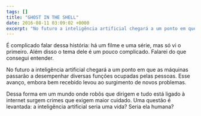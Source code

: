 ```yaml
---
tags: []
title: "GHOST IN THE SHELL"
date: 2016-08-11 03:09:02 +0000
excerpt: "No futuro a inteligência artificial chegará a um ponto em que as máquinas passarão a desempenhar diversas funções ocupadas pelas pessoas"
---
```


É complicado falar dessa história: há um filme e uma série, mas só vi o primeiro. Além disso o tema dele é um pouco complicado. Falarei do que consegui entender.

No futuro a inteligência artificial chegará a um ponto em que as máquinas passarão a desempenhar diversas funções ocupadas pelas pessoas. Esse avanço, embora bem recebido levou ao surgimento de novos problemas.

Dessa forma em um mundo onde robôs que dirigem e tudo está ligado à internet surgem crimes que exigem maior cuidado. Uma questão é levantada: a inteligência artificial seria uma vida? Seria ela humana?